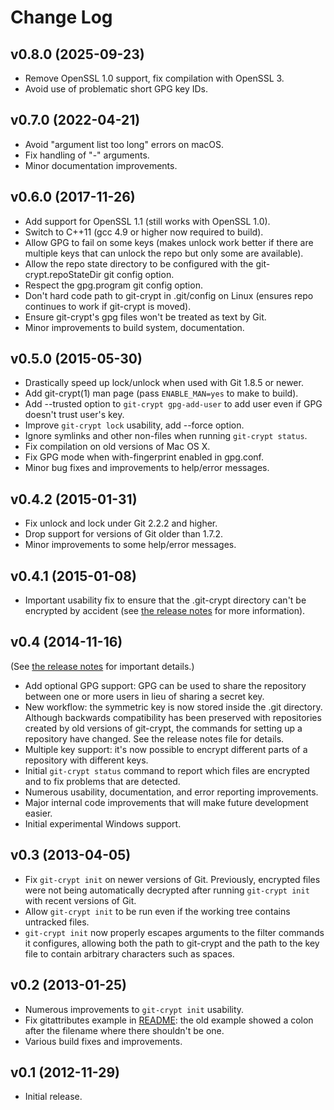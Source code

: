 # Change Log

## v0.8.0 (2025-09-23)
* Remove OpenSSL 1.0 support, fix compilation with OpenSSL 3.
* Avoid use of problematic short GPG key IDs.

## v0.7.0 (2022-04-21)
* Avoid "argument list too long" errors on macOS.
* Fix handling of "-" arguments.
* Minor documentation improvements.

## v0.6.0 (2017-11-26)
* Add support for OpenSSL 1.1 (still works with OpenSSL 1.0).
* Switch to C++11 (gcc 4.9 or higher now required to build).
* Allow GPG to fail on some keys (makes unlock work better if there are
  multiple keys that can unlock the repo but only some are available).
* Allow the repo state directory to be configured with the
  git-crypt.repoStateDir git config option.
* Respect the gpg.program git config option.
* Don't hard code path to git-crypt in .git/config on Linux (ensures
  repo continues to work if git-crypt is moved).
* Ensure git-crypt's gpg files won't be treated as text by Git.
* Minor improvements to build system, documentation.

## v0.5.0 (2015-05-30)
* Drastically speed up lock/unlock when used with Git 1.8.5 or newer.
* Add git-crypt(1) man page (pass `ENABLE_MAN=yes` to make to build).
* Add --trusted option to `git-crypt gpg-add-user` to add user even if
  GPG doesn't trust user's key.
* Improve `git-crypt lock` usability, add --force option.
* Ignore symlinks and other non-files when running `git-crypt status`.
* Fix compilation on old versions of Mac OS X.
* Fix GPG mode when with-fingerprint enabled in gpg.conf.
* Minor bug fixes and improvements to help/error messages.

## v0.4.2 (2015-01-31)
* Fix unlock and lock under Git 2.2.2 and higher.
* Drop support for versions of Git older than 1.7.2.
* Minor improvements to some help/error messages.

## v0.4.1 (2015-01-08)
* Important usability fix to ensure that the .git-crypt directory
  can't be encrypted by accident (see
  [the release notes](RELEASE_NOTES-0.4.1.md) for more information).

## v0.4 (2014-11-16)
(See [the release notes](RELEASE_NOTES-0.4.md) for important details.)
* Add optional GPG support: GPG can be used to share the repository
  between one or more users in lieu of sharing a secret key.
* New workflow: the symmetric key is now stored inside the .git
  directory.  Although backwards compatibility has been preserved
  with repositories created by old versions of git-crypt, the
  commands for setting up a repository have changed.  See the
  release notes file for details.
* Multiple key support: it's now possible to encrypt different parts
  of a repository with different keys.
* Initial `git-crypt status` command to report which files are
  encrypted and to fix problems that are detected.
* Numerous usability, documentation, and error reporting improvements.
* Major internal code improvements that will make future development
  easier.
* Initial experimental Windows support.

## v0.3 (2013-04-05)
* Fix `git-crypt init` on newer versions of Git.  Previously,
  encrypted files were not being automatically decrypted after running
  `git-crypt init` with recent versions of Git.
* Allow `git-crypt init` to be run even if the working tree contains
  untracked files.
* `git-crypt init` now properly escapes arguments to the filter
  commands it configures, allowing both the path to git-crypt and the
  path to the key file to contain arbitrary characters such as spaces.

## v0.2 (2013-01-25)
* Numerous improvements to `git-crypt init` usability.
* Fix gitattributes example in [README](README.md): the old example
  showed a colon after the filename where there shouldn't be one.
* Various build fixes and improvements.

## v0.1 (2012-11-29)
* Initial release.
